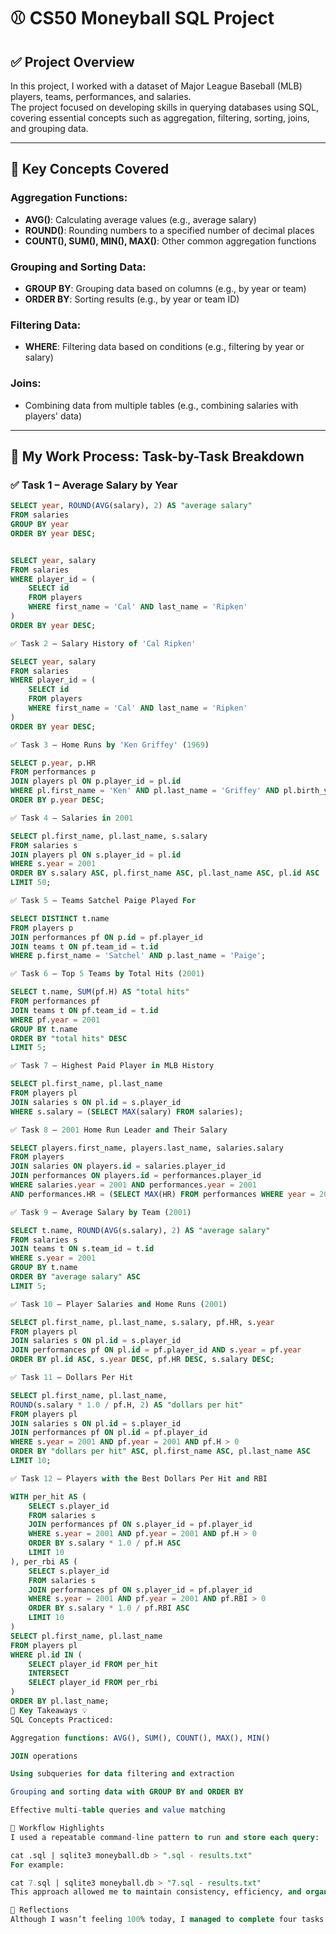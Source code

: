 # ⚾ CS50 Moneyball SQL Project

## ✅ **Project Overview**
In this project, I worked with a dataset of Major League Baseball (MLB) players, teams, performances, and salaries.  
The project focused on developing skills in querying databases using SQL, covering essential concepts such as aggregation, filtering, sorting, joins, and grouping data.

---

## 🔑 **Key Concepts Covered**

### **Aggregation Functions:**
- **AVG()**: Calculating average values (e.g., average salary)
- **ROUND()**: Rounding numbers to a specified number of decimal places
- **COUNT(), SUM(), MIN(), MAX()**: Other common aggregation functions

### **Grouping and Sorting Data:**
- **GROUP BY**: Grouping data based on columns (e.g., by year or team)
- **ORDER BY**: Sorting results (e.g., by year or team ID)

### **Filtering Data:**
- **WHERE**: Filtering data based on conditions (e.g., filtering by year or salary)

### **Joins:**
- Combining data from multiple tables (e.g., combining salaries with players' data)

---

## 📝 **My Work Process: Task-by-Task Breakdown**

### ✅ **Task 1 – Average Salary by Year**
```sql
SELECT year, ROUND(AVG(salary), 2) AS "average salary" 
FROM salaries 
GROUP BY year 
ORDER BY year DESC;


SELECT year, salary 
FROM salaries 
WHERE player_id = (
    SELECT id 
    FROM players 
    WHERE first_name = 'Cal' AND last_name = 'Ripken'
) 
ORDER BY year DESC;

✅ Task 2 – Salary History of 'Cal Ripken'

SELECT year, salary 
FROM salaries 
WHERE player_id = (
    SELECT id 
    FROM players 
    WHERE first_name = 'Cal' AND last_name = 'Ripken'
) 
ORDER BY year DESC;

✅ Task 3 – Home Runs by 'Ken Griffey' (1969)

SELECT p.year, p.HR 
FROM performances p 
JOIN players pl ON p.player_id = pl.id 
WHERE pl.first_name = 'Ken' AND pl.last_name = 'Griffey' AND pl.birth_year = 1969 
ORDER BY p.year DESC;

✅ Task 4 – Salaries in 2001

SELECT pl.first_name, pl.last_name, s.salary 
FROM salaries s 
JOIN players pl ON s.player_id = pl.id 
WHERE s.year = 2001 
ORDER BY s.salary ASC, pl.first_name ASC, pl.last_name ASC, pl.id ASC 
LIMIT 50;

✅ Task 5 – Teams Satchel Paige Played For

SELECT DISTINCT t.name 
FROM players p 
JOIN performances pf ON p.id = pf.player_id 
JOIN teams t ON pf.team_id = t.id 
WHERE p.first_name = 'Satchel' AND p.last_name = 'Paige';

✅ Task 6 – Top 5 Teams by Total Hits (2001)

SELECT t.name, SUM(pf.H) AS "total hits" 
FROM performances pf 
JOIN teams t ON pf.team_id = t.id 
WHERE pf.year = 2001 
GROUP BY t.name 
ORDER BY "total hits" DESC 
LIMIT 5;

✅ Task 7 – Highest Paid Player in MLB History

SELECT pl.first_name, pl.last_name 
FROM players pl 
JOIN salaries s ON pl.id = s.player_id 
WHERE s.salary = (SELECT MAX(salary) FROM salaries);

✅ Task 8 – 2001 Home Run Leader and Their Salary

SELECT players.first_name, players.last_name, salaries.salary 
FROM players 
JOIN salaries ON players.id = salaries.player_id 
JOIN performances ON players.id = performances.player_id 
WHERE salaries.year = 2001 AND performances.year = 2001 
AND performances.HR = (SELECT MAX(HR) FROM performances WHERE year = 2001);

✅ Task 9 – Average Salary by Team (2001)

SELECT t.name, ROUND(AVG(s.salary), 2) AS "average salary" 
FROM salaries s 
JOIN teams t ON s.team_id = t.id 
WHERE s.year = 2001 
GROUP BY t.name 
ORDER BY "average salary" ASC 
LIMIT 5;

✅ Task 10 – Player Salaries and Home Runs (2001)

SELECT pl.first_name, pl.last_name, s.salary, pf.HR, s.year 
FROM players pl 
JOIN salaries s ON pl.id = s.player_id 
JOIN performances pf ON pl.id = pf.player_id AND s.year = pf.year 
ORDER BY pl.id ASC, s.year DESC, pf.HR DESC, s.salary DESC;

✅ Task 11 – Dollars Per Hit

SELECT pl.first_name, pl.last_name, 
ROUND(s.salary * 1.0 / pf.H, 2) AS "dollars per hit" 
FROM players pl 
JOIN salaries s ON pl.id = s.player_id 
JOIN performances pf ON pl.id = pf.player_id 
WHERE s.year = 2001 AND pf.year = 2001 AND pf.H > 0 
ORDER BY "dollars per hit" ASC, pl.first_name ASC, pl.last_name ASC 
LIMIT 10;

✅ Task 12 – Players with the Best Dollars Per Hit and RBI

WITH per_hit AS (
    SELECT s.player_id 
    FROM salaries s 
    JOIN performances pf ON s.player_id = pf.player_id 
    WHERE s.year = 2001 AND pf.year = 2001 AND pf.H > 0 
    ORDER BY s.salary * 1.0 / pf.H ASC 
    LIMIT 10
), per_rbi AS (
    SELECT s.player_id 
    FROM salaries s 
    JOIN performances pf ON s.player_id = pf.player_id 
    WHERE s.year = 2001 AND pf.year = 2001 AND pf.RBI > 0 
    ORDER BY s.salary * 1.0 / pf.RBI ASC 
    LIMIT 10
) 
SELECT pl.first_name, pl.last_name 
FROM players pl 
WHERE pl.id IN (
    SELECT player_id FROM per_hit 
    INTERSECT 
    SELECT player_id FROM per_rbi
) 
ORDER BY pl.last_name;
🧠 Key Takeaways 💡
SQL Concepts Practiced:

Aggregation functions: AVG(), SUM(), COUNT(), MAX(), MIN()

JOIN operations

Using subqueries for data filtering and extraction

Grouping and sorting data with GROUP BY and ORDER BY

Effective multi-table queries and value matching

🧰 Workflow Highlights
I used a repeatable command-line pattern to run and store each query:

cat .sql | sqlite3 moneyball.db > ".sql - results.txt"
For example:

cat 7.sql | sqlite3 moneyball.db > "7.sql - results.txt"
This approach allowed me to maintain consistency, efficiency, and organization in executing and saving query results.

🌱 Reflections
Although I wasn’t feeling 100% today, I managed to complete four tasks. Now, I feel more confident in handling JOINs, using subqueries, and formatting SQL results for professional use. The workflow I’ve developed for managing output files has become a key part of my daily process.
